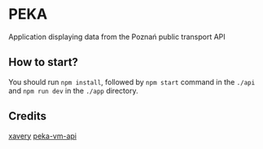 # PEKA

Application displaying data from the Poznań public transport API

## How to start?

You should run `npm install`, followed by `npm start` command in the `./api` and `npm run dev` in the `./app` directory.

## Credits

[xavery](https://github.com/xavery)
[peka-vm-api](https://github.com/xavery/peka-vm-api)